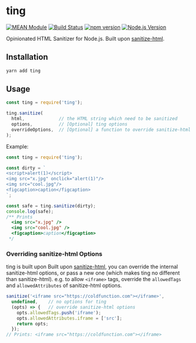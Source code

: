 # ting

[![MEAN Module](https://img.shields.io/badge/MEAN%20Module-TypeScript-blue.svg?style=flat-square)](https://github.com/mgenware/MEAN-Module)
[![Build Status](https://img.shields.io/travis/mgenware/ting.svg?style=flat-square&label=Build+Status)](https://travis-ci.org/mgenware/ting)
[![npm version](https://img.shields.io/npm/v/ting.svg?style=flat-square)](https://npmjs.com/package/ting)
[![Node.js Version](http://img.shields.io/node/v/ting.svg?style=flat-square)](https://nodejs.org/en/)

Opinionated HTML Sanitizer for Node.js. Built upon [sanitize-html](https://www.npmjs.com/package/sanitize-html).

## Installation
```sh
yarn add ting
```

## Usage
```js
const ting = require('ting');

ting.sanitize(
  html,             // the HTML string which need to be sanitized
  options,          // [Optional] ting options
  overrideOptions,  // [Optional] a function to override sanitize-html options
);
```

Example:
```js
const ting = require('ting');

const dirty = `
<script>alert(1)</script>
<img src="x.jpg" onclick="alert(1)"/>
<img src="cool.jpg"/>
<figcaption>caption</figcaption>
`;

const safe = ting.sanitize(dirty);
console.log(safe);
/** Prints
  <img src="x.jpg" />
  <img src="cool.jpg" />
  <figcaption>caption</figcaption>
 */
```

### Overriding sanitize-html Options
ting is built upon Built upon [sanitize-html](https://www.npmjs.com/package/sanitize-html), you can override the internal sanitize-html options, or pass a new one (which makes ting no different than sanitize-html). e.g. to allow `<iframe>` tags, override the `allowedTags` and `allowedAttributes` of sanitize-html options.

```js
sanitize('<iframe src="https://coldfunction.com"></iframe>', 
  undefined,    // no options for ting
  (opts) => {   // override sanitize-html options
    opts.allowedTags.push('iframe');
    opts.allowedAttributes.iframe = ['src'];
    return opts;
  });
// Prints: <iframe src="https://coldfunction.com"></iframe>
```
